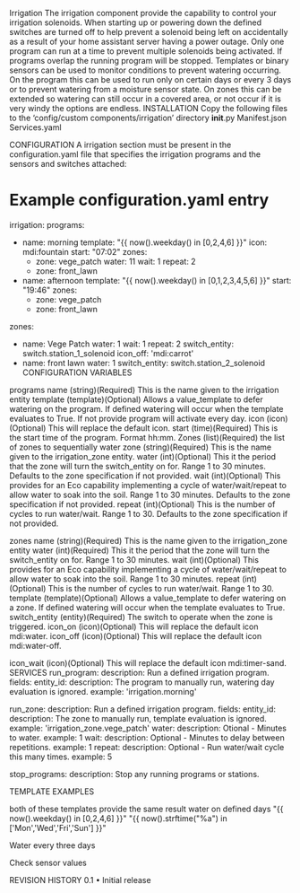 Irrigation
The irrigation component provide the capability to control your irrigation solenoids. 
When starting up or powering down the defined switches are turned off to help prevent a solenoid being left on accidentally as a result of your home assistant server having a power outage.
Only one program can run at a time to prevent multiple solenoids being activated. If programs overlap the running program will be stopped.
Templates or binary sensors can be used to monitor conditions to prevent watering occurring. On the program this can be used to run only on certain days or every 3 days or to prevent watering from a moisture sensor state. On zones this can be extended so watering can still occur in a covered area, or not occur if it is very windy the options are endless.
INSTALLATION
Copy the following files to the ‘config/custom components/irrigation’ directory 
__init__.py
Manifest.json
Services.yaml

CONFIGURATION
A irrigation section must be present in the configuration.yaml file that specifies the irrigation programs and the sensors and switches attached:
# Example configuration.yaml entry
irrigation:
  programs:
  - name: morning
    template: "{{ now().weekday() in [0,2,4,6] }}"
    icon: mdi:fountain
    start: "07:02"
    zones:
      - zone: vege_patch
        water: 11
        wait: 1
        repeat: 2
      - zone: front_lawn
  - name: afternoon
    template: "{{ now().weekday() in [0,1,2,3,4,5,6] }}"
    start: "19:46"
    zones:
      - zone: vege_patch
      - zone: front_lawn

  zones:
  - name: Vege Patch
    water: 1
    wait: 1
    repeat: 2
    switch_entity: switch.station_1_solenoid
    icon_off: 'mdi:carrot'
  - name: front lawn
    water: 1
    switch_entity: switch.station_2_solenoid
CONFIGURATION VARIABLES

programs
name
(string)(Required) This is the name given to the irrigation entity
template
(template)(Optional) Allows a value_template to defer watering on the program. If defined watering will occur when the template evaluates to True. If not provide program will activate every day.
icon
(icon)(Optional) This will replace the default icon.
start
(time)(Required) This is the start time of the program. Format hh:mm.
Zones 
(list)(Required) the list of zones to sequentially water
zone
(string)(Required) This is the name given to the irrigation_zone entity.
water
(int)(Optional) This it the period that the zone will turn the switch_entity on for. Range 1 to 30 minutes. Defaults to the zone specification if not provided.
wait
(int)(Optional) This provides for an Eco capability implementing a cycle of water/wait/repeat to allow water to soak into the soil. Range 1 to 30 minutes. Defaults to the zone specification if not provided.
repeat
(int)(Optional) This is the number of cycles to run water/wait. Range 1 to 30. Defaults to the zone specification if not provided.

zones
name
(string)(Required) This is the name given to the irrigation_zone entity
water
(int)(Required) This it the period that the zone will turn the switch_entity on for. Range 1 to 30 minutes.
wait
(int)(Optional) This provides for an Eco capability implementing a cycle of water/wait/repeat to allow water to soak into the soil. Range 1 to 30 minutes.
repeat
(int)(Optional) This is the number of cycles to run water/wait. Range 1 to 30.
template
(template)(Optional) Allows a value_template to defer watering on a zone. If defined watering will occur when the template evaluates to True.
switch_entity
(entity)(Required) The switch to operate when the zone is triggered.
icon_on
(icon)(Optional) This will replace the default icon mdi:water.
icon_off
(icon)(Optional) This will replace the default icon mdi:water-off.

icon_wait
(icon)(Optional) This will replace the default icon mdi:timer-sand.
SERVICES
run_program:
    description: Run a defined irrigation program.
    fields:
        entity_id:
            description: The program to manually run, watering day evaluation is ignored.
            example: 'irrigation.morning'

run_zone:
    description: Run a defined irrigation program.
    fields:
        entity_id:
            description: The zone to manually run, template evaluation is ignored.
            example: 'irrigation_zone.vege_patch'
        water:
            description: Otional - Minutes to water.
            example: 1
        wait:
            description: Optional - Minutes to delay between repetitions.
            example: 1
        repeat:
            description: Optional - Run water/wait cycle this many times.
            example: 5

stop_programs:
    description: Stop any running programs or stations.


TEMPLATE EXAMPLES

both of these templates provide the same result water on defined days
"{{ now().weekday() in [0,2,4,6] }}"
"{{ now().strftime("%a") in ['Mon','Wed','Fri','Sun'] }}"

Water every three days


Check sensor values

REVISION HISTORY
0.1
•	Initial release

